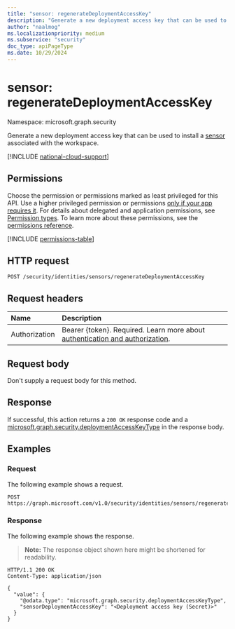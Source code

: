 ```yaml
---
title: "sensor: regenerateDeploymentAccessKey"
description: "Generate a new deployment access key that can be used to install sensors associated with the workspace."
author: "naalmog"
ms.localizationpriority: medium
ms.subservice: "security"
doc_type: apiPageType
ms.date: 10/29/2024
---
```


# sensor: regenerateDeploymentAccessKey

Namespace: microsoft.graph.security

Generate a new deployment access key that can be used to install a [sensor](../resources/security-sensor.md) associated with the workspace.

[!INCLUDE [national-cloud-support](../../includes/global-us.md)]

## Permissions

Choose the permission or permissions marked as least privileged for this API. Use a higher privileged permission or permissions [only if your app requires it](/graph/permissions-overview#best-practices-for-using-microsoft-graph-permissions). For details about delegated and application permissions, see [Permission types](/graph/permissions-overview#permission-types). To learn more about these permissions, see the [permissions reference](/graph/permissions-reference).

<!-- { "blockType": "permissions", "name": "security_sensor_regeneratedeploymentaccesskey" } -->
[!INCLUDE [permissions-table](../includes/permissions/security-sensor-regeneratedeploymentaccesskey-permissions.md)]

## HTTP request

<!-- {
  "blockType": "ignored"
}
-->
``` http
POST /security/identities/sensors/regenerateDeploymentAccessKey
```

## Request headers

|Name|Description|
|:---|:---|
|Authorization|Bearer {token}. Required. Learn more about [authentication and authorization](/graph/auth/auth-concepts).|

## Request body

Don't supply a request body for this method.

## Response

If successful, this action returns a `200 OK` response code and a [microsoft.graph.security.deploymentAccessKeyType](../resources/security-deploymentaccesskeytype.md) in the response body.

## Examples

### Request

The following example shows a request.
<!-- {
  "blockType": "request",
  "name": "sensorthis.regeneratedeploymentaccesskey"
}
-->
``` http
POST https://graph.microsoft.com/v1.0/security/identities/sensors/regenerateDeploymentAccessKey
```

### Response

The following example shows the response.
>**Note:** The response object shown here might be shortened for readability.
<!-- {
  "blockType": "response",
  "truncated": true,
  "@odata.type": "microsoft.graph.security.deploymentAccessKeyType"
}
-->
``` http
HTTP/1.1 200 OK
Content-Type: application/json

{
  "value": {
    "@odata.type": "microsoft.graph.security.deploymentAccessKeyType",
    "sensorDeploymentAccessKey": "<Deployment access key (Secret)>"
  }
}
```

